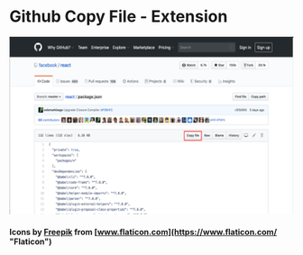 # Github Copy File - Extension

<img src="https://raw.githubusercontent.com/itayadler/github-file-copy/master/screenshots/screenshot.png" alt="screenshot">

#### Icons by [Freepik](https://www.flaticon.com/authors/freepik "Freepik") from [www.flaticon.com](https://www.flaticon.com/ "Flaticon")
